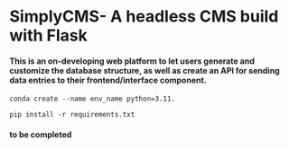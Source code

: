 # **SimplyCMS- A headless CMS build with Flask**

#### This is an on-developing web platform to let users generate and customize the database structure, as well as create an API for sending data entries to their frontend/interface component.

`conda create --name env_name python=3.11.`

`pip install -r requirements.txt`


#### to be completed